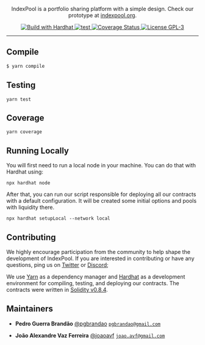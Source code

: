 <p align="center">IndexPool is a portfolio sharing platform with a simple design. Check our prototype at <a href="https://indexpool.org">indexpool.org</a>.</p>

<p align="center">
  <a href="https://hardhat.org">
    <img src="https://img.shields.io/badge/built with-Hardhat-f9c937" alt="Build with Hardhat">
  </a>

  <a href="https://github.com/indexpool/contracts/actions/workflows/main.yml">
    <img src="https://github.com/indexpool/contracts/workflows/lint+compile+test/badge.svg" alt="test"/>
  </a>
  
  <a href='https://coveralls.io/github/indexpool/contracts?branch=main'>
    <img src='https://coveralls.io/repos/github/indexpool/contracts/badge.svg?branch=main' alt='Coverage Status' />
  </a>

  <a href="https://github.com/indexpool/contracts/blob/main/LICENSE">
    <img src="https://img.shields.io/badge/license-GPL--3-blue" alt="License GPL-3">
  </a>
</p>


---

## Compile

```bash
$ yarn compile
```

## Testing

```
yarn test
```

## Coverage

```
yarn coverage
```

## Running Locally

You will first need to run a local node in your machine. You can do that with Hardhat using:

```
npx hardhat node
```

After that, you can run our script responsible for deploying all our contracts with a default configuration. It will be created some initial options and pools with liquidity there.

```
npx hardhat setupLocal --network local
```

## Contributing

We highly encourage participation from the community to help shape the development of IndexPool. If you are interested in
contributing or have any questions, ping us on [Twitter](https://twitter.com/indexpool) or [Discord](https://discord.gg/MyfRfmGn);

We use [Yarn](https://yarnpkg.com/) as a dependency manager and [Hardhat](https://hardhat.org/)
as a development environment for compiling, testing, and deploying our contracts. The contracts were written in [Solidity v0.8.4](https://github.com/ethereum/solidity).

## Maintainers

 - **Pedro Guerra Brandão**
 [@pgbrandao](https://github.com/pgbrandao)
 [`pgbrandao@gmail.com`](mailto:pgbrandao@gmail.com)

 - **João Alexandre Vaz Ferreira**
 [@joaoavf](https://github.com/joaoavf)
 [`joao.avf@gmail.com`](mailto:joao.avf@gmail.com)
